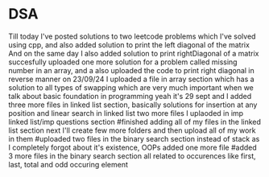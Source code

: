 # DSA
Till today I've posted solutions to two leetcode problems
which I've solved using cpp, and also added solution to print the left diagonal of the matrix
And on the same day I also added solution to print rightDiagonal of a matrix
succesfully uploaded one more solution for a problem called missing number in an array, and a also uploaded the code to print right diagonal in reverse manner
on 23/09/24 I uploaded a file in array section which has a solution to all types of swapping which are very much important when we talk about basic foundation in programming
yeah it's 29 sept and I added three more files in linked list section, basically solutions for insertion at any position and linear search in linked list 
two more files I uplaoded in imp linked list/imp questions section
#finished adding all of my files in the linked list section next I'll create few more folders and then upload all of my work in them
#uploaded two files in the binary search section instead of stack as I completely forgot about it's existence, OOPs added one more file
#added 3 more files in the binary search section all related to occurences like first, last, total and odd occuring element
